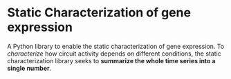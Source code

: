 # Static Characterization of gene expression

A Python library to enable the static characterization of gene expression. To *characterize* how circuit activity depends on different conditions, the static characterization library seeks to **summarize the whole time series into a single number**.
